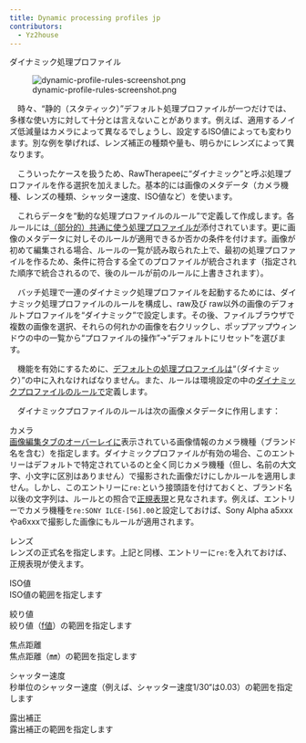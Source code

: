 ```yaml
---
title: Dynamic processing profiles jp
contributors:
  - Yz2house
---
```


<div class="pagetitle">

ダイナミック処理プロファイル

</div>

<figure>
<img src="dynamic-profile-rules-screenshot.png"
title="dynamic-profile-rules-screenshot.png" />
<figcaption>dynamic-profile-rules-screenshot.png</figcaption>
</figure>

　時々、“静的（スタティック）”デフォルト処理プロファイルが一つだけでは、多様な使い方に対して十分とは言えないことがあります。例えば、適用するノイズ低減量はカメラによって異なるでしょうし、設定するISO値によっても変わります。別な例を挙げれば、レンズ補正の種類や量も、明らかにレンズによって異なります。

　こういったケースを扱うため、RawTherapeeに“ダイナミック”と呼ぶ処理プロファイルを作る選択を加えました。基本的には画像のメタデータ（カメラ機種、レンズの種類、シャッター速度、ISO値など）を使います。

　これらデータを“動的な処理プロファイルのルール”で定義して作成します。各ルールには[（部分的）共通に使う処理プロファイルが](Creating_processing_profiles_for_general_use/jp.md)添付されています。更に画像のメタデータに対しそのルールが適用できるか否かの条件を付けます。画像が初めて編集される場合、ルールの一覧が読み取られた上で、最初の処理プロファイルを作るため、条件に符合する全てのプロファイルが統合されます（指定された順序で統合されるので、後のルールが前のルールに上書きされます）。

　バッチ処理で一連のダイナミック処理プロファイルを起動するためには、ダイナミック処理プロファイルのルールを構成し、raw及び
raw以外の画像のデフォルトプロファイルを“ダイナミック”で設定します。その後、ファイルブラウザで複数の画像を選択、それらの何れかの画像を右クリックし、ポップアップウィンドウの中の一覧から“プロファイルの操作”→“デフォルトにリセット”を選びます。

　機能を有効にするために、[デフォルトの処理プロファイルは](Preferences/jp#画像処理のデフォルト値.md)“（ダイナミック）”の中に入れなければなりません。また、ルールは環境設定の中の[ダイナミックプロファイルのルールで](Preferences/jp#ダイナミックプロファイルの規定タブ.md)定義します。

　ダイナミックプロファイルのルールは次の画像メタデータに作用します：

カメラ  
[画像編集タブのオーバーレイに](The_Image_Editor_Tab/jp.md)表示されている画像情報のカメラ機種（ブランド名を含む）を指定します。ダイナミックプロファイルが有効の場合、このエントリーはデフォルトで特定されているのと全く同じカメラ機種（但し、名前の大文字、小文字に区別はありません）で撮影された画像だけにしかルールを適用しません。しかし、このエントリーに`re:`という接頭語を付けておくと、ブランド名以後の文字列は、ルールとの照合で[正規表現](https://ja.wikipedia.org/wiki/%E6%AD%A3%E8%A6%8F%E8%A1%A8%E7%8F%BE)と見なされます。例えば、エントリーでカメラ機種を`re:SONY ILCE-[56].00`と設定しておけば、Sony
Alpha a5xxxやa6xxxで撮影した画像にもルールが適用されます。

レンズ  
レンズの正式名を指定します。上記と同様、エントリーに`re:`を入れておけば、正規表現が使えます。

ISO値  
ISO値の範囲を指定します

絞り値  
絞り値（[f値](https://ja.wikipedia.org/wiki/F%E5%80%A4)）の範囲を指定します

焦点距離  
焦点距離（㎜）の範囲を指定します

シャッター速度  
秒単位のシャッター速度（例えば、シャッター速度1/30“は0.03）の範囲を指定します

露出補正  
露出補正の範囲を指定します
